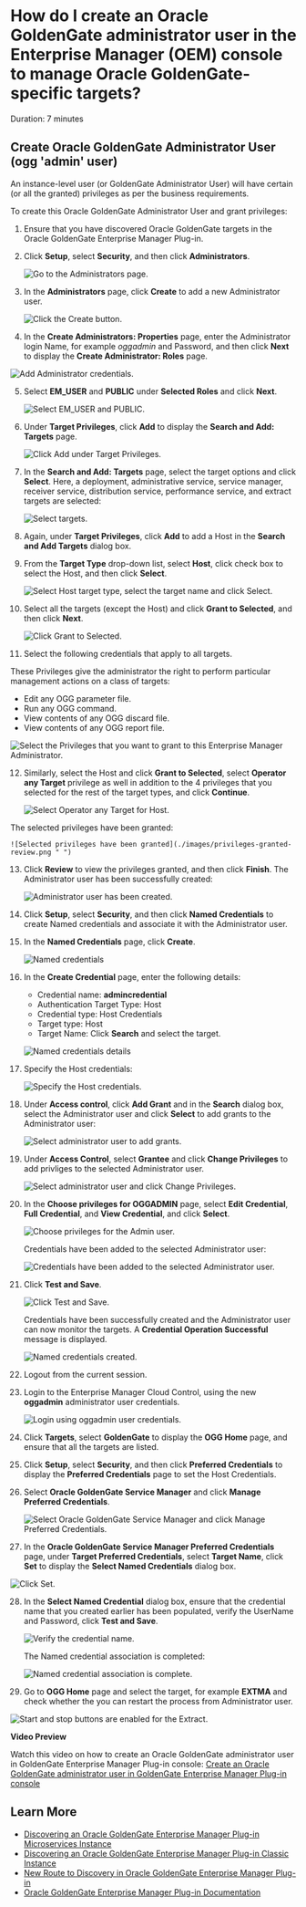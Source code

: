 # How do I create an Oracle GoldenGate administrator user in the Enterprise Manager (OEM) console to manage Oracle GoldenGate-specific targets?
Duration: 7 minutes

## Create Oracle GoldenGate Administrator User (ogg 'admin' user)

An instance-level user (or GoldenGate Administrator User) will have certain (or all the granted) privileges as per the business requirements. 

To create this Oracle GoldenGate Administrator User and grant privileges:

1. Ensure that you have discovered Oracle GoldenGate targets in the Oracle GoldenGate Enterprise Manager Plug-in.

2. Click **Setup**, select **Security**, and then click **Administrators**.

    ![Go to the Administrators page.](./images/setup-security-administrators.png " ")

3. In the **Administrators** page, click **Create** to add a new Administrator user.

    ![Click the Create button.](./images/administrators-create.png " ")

4. In the **Create Administrators: Properties** page, enter the Administrator login Name, for example *oggadmin* and Password, and then click **Next** to display the **Create Administrator: Roles** page.

  ![Add Administrator credentials.](./images/enter-admin-name-next.png " ")

5. Select **EM_USER** and **PUBLIC** under **Selected Roles** and click **Next**.

    ![Select EM_USER and PUBLIC.](./images/em-user-public.png " ")


6.  Under **Target Privileges**, click **Add** to display the **Search and Add: Targets** page.

    ![Click Add under Target Privileges.](./images/target-privileges-click-add.png " ")

7. In the **Search and Add: Targets** page, select the target options and click **Select**. Here, a deployment, administrative service, service manager, receiver service, distribution service, performance service, and extract targets are selected:

    ![Select targets.](./images/search-select-targets.png " ")

8. Again, under **Target Privileges**, click **Add** to add a Host in the **Search and Add Targets** dialog box. 

9. From the **Target Type** drop-down list, select **Host**, click check box to select the Host, and then click **Select**.

    ![Select Host target type, select the target name and click Select.](./images/select-host-target-type-target.png " ")

10. Select all the targets (except the Host) and click **Grant to Selected**, and then click **Next**.

    ![Click Grant to Selected.](./images/select-target-types-grant-to-selected.png " ")

11. Select the following credentials that apply to all targets.  

These Privileges give the administrator the right to perform particular management actions on a class of targets:

   * Edit any OGG parameter file.
   * Run any OGG command.  
   * View contents of any OGG discard file.
   * View contents of any OGG report file.

![Select the Privileges that you want to grant to this Enterprise Manager Administrator.](./images/select-privileges-applicable-to-all-targets.png " ")

12. Similarly, select the Host and click **Grant to Selected**, select **Operator any Target** privilege as well in addition to the 4 privileges that you selected for the rest of the target types, and click **Continue**.

    ![Select **Operator any Target** for Host.](./images/host-grant-select-operator-privilege.png " ")

   The selected privileges have been granted:

    ![Selected privileges have been granted](./images/privileges-granted-review.png " ")
   

13. Click **Review** to view the privileges granted, and then click **Finish**. The Administrator user has been successfully created:

    ![Administrator user has been created.](./images/admin-user-successfully-created.png " ")

14. Click **Setup**, select **Security**, and then click **Named Credentials** to create Named credentials and associate it with the Administrator user.

15. In the **Named Credentials** page, click **Create**.

    ![Named credentials](./images/named-credential-create.png " ")

16. In the **Create Credential** page, enter the following details:

    * Credential name: **admincredential**
    * Authentication Target Type: Host
    * Credential type: Host Credentials
    * Target type: Host
    * Target Name: Click **Search** and select the target.

    ![Named credentials details](./images/named-credentials-details.png " ")

17. Specify the Host credentials:

    ![Specify the Host credentials.](./images/specify-host-credentials.png " ")

18. Under **Access control**, click **Add Grant** and in the **Search** dialog box, select the Administrator user and click **Select** to add grants to the Administrator user:

    ![Select administrator user to add grants.](./images/access-control-add-grant-admin-user-select.png " ")

19. Under **Access Control**, select **Grantee** and click **Change Privileges** to add privliges to the selected Administrator user.

    ![Select administrator user and click Change Privileges.](./images/select-grantee-change-privileges.png " ")

20. In the **Choose privileges for OGGADMIN** page, select **Edit Credential**, **Full Credential**, and **View Credential**, and click **Select**.

    
    ![Choose privileges for the Admin user.](./images/choose-privileges-admin-user.png " ")

    Credentials have been added to the selected Administrator user:

    ![Credentials have been added to the selected Administrator user.](./images/adding-full-credential-grantee.png " ")
        
21. Click **Test and Save**.

    ![Click **Test and Save**.](./images/granted-credentials-test-save.png " ")

    Credentials have been successfully created and the Administrator user can now monitor the targets.  A **Credential Operation Successful** message is displayed.

    ![Named credentials created.](./images/named-credentials-created.png " ")

22. Logout from the current session.

23. Login to the Enterprise Manager Cloud Control, using the new **oggadmin** administrator user credentials.

    ![Login using oggadmin user credentials.](./images/login-page-admin-user.png " ")
    

24. Click **Targets**, select **GoldenGate** to display the **OGG Home** page, and ensure that all the targets are listed.

25. Click **Setup**, select **Security**, and then click **Preferred Credentials** to display the **Preferred Credentials** page to set the Host Credentials.

26. Select **Oracle GoldenGate Service Manager** and click **Manage Preferred Credentials**.

    ![Select Oracle GoldenGate Service Manager and click Manage Preferred Credentials.](./images/service-manager-managed-preferred-credentials.png " ")


27.	In the **Oracle GoldenGate Service Manager Preferred Credentials** page, under **Target Preferred Credentials**, select **Target Name**, click **Set** to display the **Select Named Credentials** dialog box.

   ![Click Set.](./images/target-preferred-credentials-set.png " ")
    
28. In the **Select Named Credential** dialog box, ensure that the credential name that you created earlier has been populated, verify the UserName and Password, click **Test and Save**.

    ![Verify the credential name.](./images/verify-credential-name-test-save.png " ")
    
    The Named credential association is completed:

    ![Named credential association is complete.](./images/named-credential-association-completed.png " ")

29. Go to **OGG Home** page and select the target, for example **EXTMA** and check whether the you can restart the process from Administrator user.

   
   ![Start and stop buttons are enabled for the Extract.](./images/service-manager-extract-start-stop-enabled.png " ")
    
**Video Preview**

Watch this video on how to create an Oracle GoldenGate administrator user in GoldenGate Enterprise Manager Plug-in console: [Create an Oracle GoldenGate administrator user in GoldenGate Enterprise Manager Plug-in console](youtube:3a1zL7mQxqg)

## Learn More

* [Discovering an Oracle GoldenGate Enterprise Manager Plug-in Microservices Instance](https://docs.oracle.com/en/middleware/goldengate/emplugin/13.5.2/empug/discovering-oracle-goldengate-targets-ma-instance.html#GUID-A52B6240-189C-4DAB-A017-6358BBB9813B)
* [Discovering an Oracle GoldenGate Enterprise Manager Plug-in Classic Instance](https://docs.oracle.com/en/middleware/goldengate/emplugin/13.5.2/empug/discovering-oracle-goldengate-targets-classic-instance.html#GUID-DD1E8937-3ADE-40FA-9DE2-B01E5CC20D31)
* [New Route to Discovery in Oracle GoldenGate Enterprise Manager Plug-in](https://blogs.oracle.com/dataintegration/post/new-route-to-discovery-in-oracle-goldengate-enterprise-manager-plug-in-134200)
* [Oracle GoldenGate Enterprise Manager Plug-in Documentation](https://docs.oracle.com/en/middleware/goldengate/emplugin/index.html)
